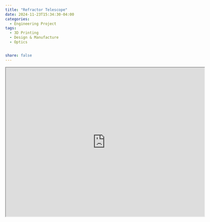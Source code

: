 ```yaml
---
title: "Refractor Telescope"
date: 2024-11-23T15:34:30-04:00
categories:
  - Engineering Project
tags:
  - 3D Printing
  - Design & Manufacture
  - Optics


share: false
---
```


<iframe src="https://drive.google.com/file/d/17CZNsADr5yGUjtME71Ft7Gha5d8v_g1f/preview" width="640" height="480" allow="autoplay"></iframe>





